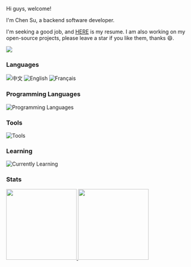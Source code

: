 Hi guys, welcome!

I'm Chen Su, a backend software developer.

I'm seeking a good job, and [HERE](https://github.com/ghosind/resume) is my resume. I am also working on my open-source projects, please leave a star if you like them, thanks :smile:.

![](https://komarev.com/ghpvc/?username=ghosind)

### Languages

![中文](https://img.shields.io/badge/%E4%B8%AD%E6%96%87-%E2%98%85%E2%98%85%E2%98%85%E2%98%85%E2%98%85-green?style=flat-square)
![English](https://img.shields.io/badge/English-%E2%98%85%E2%98%85%E2%98%85%E2%98%86%E2%98%86-green?style=flat-square)
![Français](https://img.shields.io/badge/Fran%C3%A7ais-%E2%98%85%E2%98%86%E2%98%86%E2%98%86%E2%98%86-green?style=flat-square)

### Programming Languages

![Programming Languages](https://skillicons.dev/icons?i=c,go,ts,js,bash,java,cs,cpp,latex)

### Tools

![Tools](https://skillicons.dev/icons?i=linux,mysql,mongo,docker,nginx,redis,git,react,aws,k8s)

### Learning

![Currently Learning](https://skillicons.dev/icons?i=rust,elasticsearch,rabbitmq,flutter,godot,vue,pytorch)

### Stats

<a href="https://github.com/ghosind">
<img height="190" src="https://github-readme-stats-psi-amber.vercel.app/api?username=ghosind&count_private=false&show_icons=true&include_all_commits=false" />
</a>
<a href="https://github.com/ghosind">
<img height="190" src="https://github-readme-stats-psi-amber.vercel.app/api/top-langs/?username=ghosind&layout=compact&langs_count=8" />
</a>
